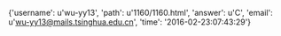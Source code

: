 {'username': u'wu-yy13', 'path': u'1160/1160.html', 'answer': u'C', 'email': u'wu-yy13@mails.tsinghua.edu.cn', 'time': '2016-02-23:07:43:29'}
